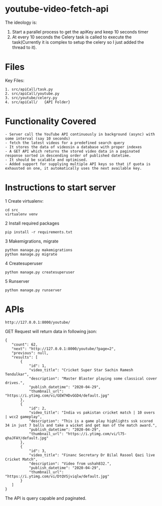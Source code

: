 # youtube-video-fetch-api
The ideology is:
1. Start a parallel process to get the apiKey and keep 10 seconds timer
2. At every 10 seconds the Celery task is called to execute the task(Currently it is complex to setup the celery so I just
added the thread to it).

# Files
Key Files:
```buildoutcfg
1. src/apiCall/task.py
2. src/apiCall/youtube.py
3. src/youtube/celery.py
4. src/apiCall/   {API Folder}
```

# Functionality Covered
```buildoutcfg
- Server call the YouTube API continuously in background (async) with some interval (say 10 seconds)
- fetch the latest videos for a predefined search query 
- It stores the data of videosin a database with proper indexes
- A GET API which returns the stored video data in a paginated response sorted in descending order of published datetime.
- It should be scalable and optimised.
- Added support for supplying multiple API keys so that if quota is exhausted on one, it automatically uses the next available key.
```
# Instructions to start server
1 Create virtualenv: 
```buildoutcfg
cd src
virtualenv venv
```

2 Install required packages

```buildoutcfg
pip install -r requirements.txt
```
3 Makemigrations, migrate
```buildoutcfg
python manage.py makemigrations
python manage.py migrate
```
4 Createsuperuser
```
python manage.py createsuperuser
```
5 Runserver
```buildoutcfg
python manage.py runserver
```

# APIs
```buildoutcfg
http://127.0.0.1:8000/youtube/
```
GET Request will return data in following json:
 ```buildoutcfg
{
    "count": 62,
    "next": "http://127.0.0.1:8000/youtube/?page=2",
    "previous": null,
    "results": [
        {
            "id": 1,
            "video_title": "Cricket Super Star Sachin Ramesh Tendulkar",
            "description": "Master Blaster playing some classical cover drives.",
            "publish_datetime": "2020-04-29",
            "thumbnail_url": "https://i.ytimg.com/vi/GEW7HDvGGD4/default.jpg"
        },
        {
            "id": 2,
            "video_title": "India vs pakistan cricket match | 10 overs | wcc2 gameplay",
            "description": "This is a game play highlights ssk scored 34 in just 7 balls and take a wicket and get man of the match award.",
            "publish_datetime": "2020-04-29",
            "thumbnail_url": "https://i.ytimg.com/vi/l75-qhaJFAY/default.jpg"
        },
        {
            "id": 3,
            "video_title": "Financ Secretary Dr Bilal Rasool Qazi live Cricket Match",
            "description": "Video from ushah832.",
            "publish_datetime": "2020-04-29",
            "thumbnail_url": "https://i.ytimg.com/vi/DtQVSjviqlw/default.jpg"
        }
    ]
}
```
The API is query capable and paginated.
